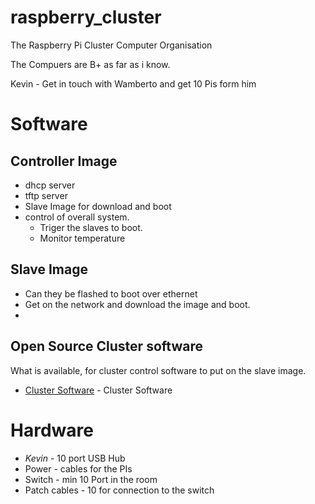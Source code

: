 # raspberry_cluster
The Raspberry Pi Cluster Computer Organisation

The Compuers are B+ as far as i know.

Kevin - Get in touch with Wamberto and get 10 Pis form him

# Software

##  Controller Image
* dhcp server
* tftp server
* Slave Image for download and boot
* control of overall system.
    * Triger the slaves to boot.
    * Monitor temperature

## Slave Image
* Can they be flashed to boot over ethernet
* Get on the network and download the image and boot.
*
    
## Open Source Cluster software

What is available, for cluster control software to put on the slave image.

* [Cluster Software](ClusterSoftware.md) - Cluster Software

# Hardware

* *Kevin* - 10 port USB Hub
* Power - cables for the PIs
* Switch - min 10 Port in the room
* Patch cables - 10 for connection to the switch
